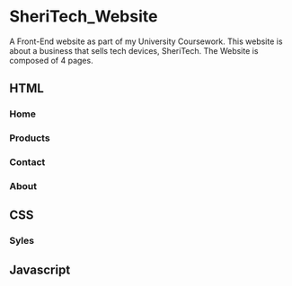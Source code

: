 # SheriTech_Website
A Front-End website as part of my University Coursework. 
This website is about a business that sells tech devices, SheriTech.
The Website is composed of 4 pages.

## HTML
### Home

### Products

### Contact

### About 

## CSS
### Syles


## Javascript
